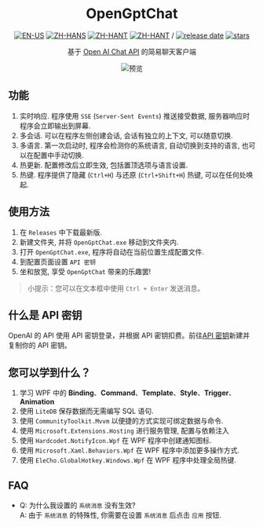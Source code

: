 <div align=center>

# OpenGptChat 

[![EN-US](https://img.shields.io/badge/EN-US-blue)](README.md) [![ZH-HANS](https://img.shields.io/badge/中文-简体-red)](README_ZH-HANS.md) [![ZH-HANT](https://img.shields.io/badge/中文-繁体-red)](README_ZH-HANT.md) [![ZH-HANT](https://img.shields.io/badge/TR-TR-red)](README_TR.md) / [![release date](https://img.shields.io/github/release-date/SlimeNull/OpenGptChat)](https://github.com/SlimeNull/OpenGptChat/releases) [![stars](https://img.shields.io/github/stars/SlimeNull/OpenGptChat?style=flat)](https://github.com/SlimeNull/OpenGptChat/pulse)

基于 [Open AI Chat API](https://platform.openai.com/docs/guides/chat) 的简易聊天客户端

![预览](assets/preview3.png)

</div>

## 功能

1. 实时响应. 程序使用 `SSE` (`Server-Sent Events`) 推送接受数据, 服务器响应时程序会立即输出到屏幕.
2. 多会话. 可以在程序左侧创建会话, 会话有独立的上下文, 可以随意切换.
3. 多语言. 第一次启动时, 程序会检测你的系统语言, 自动切换到支持的语言, 也可以在配置中手动切换.
4. 热更新. 配置修改后立即生效, 包括置顶选项与语言设置.
5. 热键. 程序提供了隐藏 (`Ctrl+H`) 与还原 (`Ctrl+Shift+H`) 热键, 可以在任何处唤起.

## 使用方法

1. 在 `Releases` 中下载最新版.
2. 新建文件夹, 并将 `OpenGptChat.exe` 移动到文件夹内.
3. 打开 `OpenGptChat.exe`, 程序将自动在当前位置生成配置文件.
4. 到配置页面设置 `API 密钥`
5. 坐和放宽, 享受 `OpenGptChat` 带来的乐趣罢!

> 小提示：您可以在文本框中使用 `Ctrl + Enter` 发送消息。

## 什么是 API 密钥

OpenAI 的 API 使用 API 密钥登录，并根据 API 密钥扣费。前往[API 密钥](https://platform.openai.com/account/api-keys)新建并复制你的 API 密钥。

## 您可以学到什么？

1. 学习 WPF 中的 **Binding**、**Command**、**Template**、**Style**、**Trigger**、**Animation**
2. 使用 `LiteDB` 保存数据而无需编写 SQL 语句.
3. 使用 `CommunityToolkit.Mvvm` 以便捷的方式实现可绑定数据与命令.
4. 使用 `Microsoft.Extensions.Hosting` 进行服务管理, 配置与依赖注入
5. 使用 `Hardcodet.NotifyIcon.Wpf` 在 WPF 程序中创建通知图标.
6. 使用 `Microsoft.Xaml.Behaviors.Wpf` 在 WPF 程序中添加更多操作方式.
7. 使用 `EleCho.GlobalHotkey.Windows.Wpf` 在 WPF 程序中处理全局热键.

## FAQ

- Q: 为什么我设置的 `系统消息` 没有生效? \
  A: 由于 `系统消息` 的特殊性, 你需要在设置 `系统消息` 后点击 `应用` 按钮.
